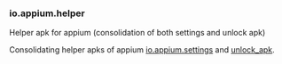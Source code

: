 ### io.appium.helper

Helper apk for appium (consolidation of both settings and unlock apk)

Consolidating helper apks of appium [io.appium.settings](https://github.com/appium/io.appium.settings) and [unlock_apk](https://github.com/appium/unlock_apk).
